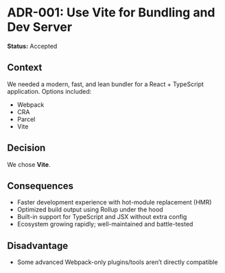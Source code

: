 # ADR-001: Use Vite for Bundling and Dev Server

**Status:** Accepted

## Context

We needed a modern, fast, and lean bundler for a React + TypeScript application. Options included:

- Webpack
- CRA
- Parcel
- Vite

## Decision

We chose **Vite**.

## Consequences

- Faster development experience with hot-module replacement (HMR)
- Optimized build output using Rollup under the hood
- Built-in support for TypeScript and JSX without extra config
- Ecosystem growing rapidly; well-maintained and battle-tested

## Disadvantage

- Some advanced Webpack-only plugins/tools aren’t directly compatible
